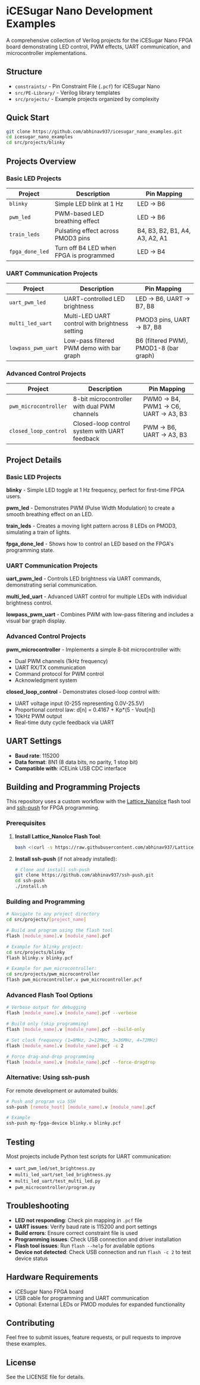 # iCESugar Nano Development Examples

A comprehensive collection of Verilog projects for the iCESugar Nano FPGA board demonstrating LED control, PWM effects, UART communication, and microcontroller implementations.

## Structure

- `constraints/` - Pin Constraint File (`.pcf`) for iCESugar Nano
- `src/PE-Library/` - Verilog library templates
- `src/projects/` - Example projects organized by complexity

## Quick Start

```bash
git clone https://github.com/abhinav937/icesugar_nano_examples.git
cd icesugar_nano_examples
cd src/projects/blinky
```

## Projects Overview

### Basic LED Projects
| Project | Description | Pin Mapping |
|---------|-------------|-------------|
| `blinky` | Simple LED blink at 1 Hz | LED → B6 |
| `pwm_led` | PWM-based LED breathing effect | LED → B6 |
| `train_leds` | Pulsating effect across PMOD3 pins | B4, B3, B2, B1, A4, A3, A2, A1 |
| `fpga_done_led` | Turn off B4 LED when FPGA is programmed | LED → B4 |

### UART Communication Projects
| Project | Description | Pin Mapping |
|---------|-------------|-------------|
| `uart_pwm_led` | UART-controlled LED brightness | LED → B6, UART → B7, B8 |
| `multi_led_uart` | Multi-LED UART control with brightness setting | PMOD3 pins, UART → B7, B8 |
| `lowpass_pwm_uart` | Low-pass filtered PWM demo with bar graph | B6 (filtered PWM), PMOD1-8 (bar graph) |

### Advanced Control Projects
| Project | Description | Pin Mapping |
|---------|-------------|-------------|
| `pwm_microcontroller` | 8-bit microcontroller with dual PWM channels | PWM0 → B4, PWM1 → C6, UART → A3, B3 |
| `closed_loop_control` | Closed-loop control system with UART feedback | PWM → B6, UART → A3, B3 |

## Project Details

### Basic LED Projects

**blinky** - Simple LED toggle at 1 Hz frequency, perfect for first-time FPGA users.

**pwm_led** - Demonstrates PWM (Pulse Width Modulation) to create a smooth breathing effect on an LED.

**train_leds** - Creates a moving light pattern across 8 LEDs on PMOD3, simulating a train of lights.

**fpga_done_led** - Shows how to control an LED based on the FPGA's programming state.

### UART Communication Projects

**uart_pwm_led** - Controls LED brightness via UART commands, demonstrating serial communication.

**multi_led_uart** - Advanced UART control for multiple LEDs with individual brightness control.

**lowpass_pwm_uart** - Combines PWM with low-pass filtering and includes a visual bar graph display.

### Advanced Control Projects

**pwm_microcontroller** - Implements a simple 8-bit microcontroller with:
- Dual PWM channels (1kHz frequency)
- UART RX/TX communication
- Command protocol for PWM control
- Acknowledgment system

**closed_loop_control** - Demonstrates closed-loop control with:
- UART voltage input (0-255 representing 0.0V-25.5V)
- Proportional control law: d[n] = 0.4167 + Kp*(5 - Vout[n])
- 10kHz PWM output
- Real-time duty cycle feedback via UART

## UART Settings

- **Baud rate**: 115200
- **Data format**: 8N1 (8 data bits, no parity, 1 stop bit)
- **Compatible with**: iCELink USB CDC interface

## Building and Programming Projects

This repository uses a custom workflow with the [Lattice_NanoIce](https://github.com/abhinav937/Lattice_NanoIce) flash tool and [ssh-push](https://github.com/abhinav937/ssh-push) for FPGA programming.

### Prerequisites

1. **Install Lattice_NanoIce Flash Tool**:
   ```bash
   bash <(curl -s https://raw.githubusercontent.com/abhinav937/Lattice_NanoIce/main/install.sh)
   ```

2. **Install ssh-push** (if not already installed):
   ```bash
   # Clone and install ssh-push
   git clone https://github.com/abhinav937/ssh-push.git
   cd ssh-push
   ./install.sh
   ```

### Building and Programming

```bash
# Navigate to any project directory
cd src/projects/[project_name]

# Build and program using the flash tool
flash [module_name].v [module_name].pcf

# Example for blinky project:
cd src/projects/blinky
flash blinky.v blinky.pcf

# Example for pwm_microcontroller:
cd src/projects/pwm_microcontroller
flash pwm_microcontroller.v pwm_microcontroller.pcf
```

### Advanced Flash Tool Options

```bash
# Verbose output for debugging
flash [module_name].v [module_name].pcf --verbose

# Build only (skip programming)
flash [module_name].v [module_name].pcf --build-only

# Set clock frequency (1=8MHz, 2=12MHz, 3=36MHz, 4=72MHz)
flash [module_name].v [module_name].pcf -c 2

# Force drag-and-drop programming
flash [module_name].v [module_name].pcf --force-dragdrop
```

### Alternative: Using ssh-push

For remote development or automated builds:

```bash
# Push and program via SSH
ssh-push [remote_host] [module_name].v [module_name].pcf

# Example
ssh-push my-fpga-device blinky.v blinky.pcf
```

## Testing

Most projects include Python test scripts for UART communication:
- `uart_pwm_led/set_brightness.py`
- `multi_led_uart/set_led_brightness.py`
- `multi_led_uart/test_multi_led.py`
- `pwm_microcontroller/program.py`

## Troubleshooting

- **LED not responding**: Check pin mapping in `.pcf` file
- **UART issues**: Verify baud rate is 115200 and port settings
- **Build errors**: Ensure correct constraint file is used
- **Programming issues**: Check USB connection and driver installation
- **Flash tool issues**: Run `flash --help` for available options
- **Device not detected**: Check USB connection and run `flash -c 2` to test device status

## Hardware Requirements

- iCESugar Nano FPGA board
- USB cable for programming and UART communication
- Optional: External LEDs or PMOD modules for expanded functionality

## Contributing

Feel free to submit issues, feature requests, or pull requests to improve these examples.

## License

See the LICENSE file for details. 